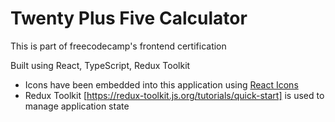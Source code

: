 # Twenty Plus Five Calculator

This is part of freecodecamp's frontend certification

Built using React, TypeScript, Redux Toolkit

- Icons have been embedded into this application using [React Icons](https://react-icons.github.io/react-icons/)
- Redux Toolkit [https://redux-toolkit.js.org/tutorials/quick-start] is used to manage application state
